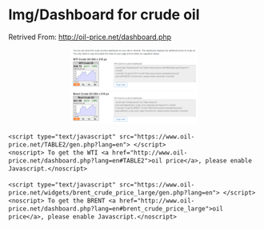 # Img/Dashboard for crude oil
Retrived From: http://oil-price.net/dashboard.php
<div align="center">
  <img src="Img/Dashboard for crude oil.png" width = "50%" height = "50%">
</div>

```JS
<script type="text/javascript" src="https://www.oil-price.net/TABLE2/gen.php?lang=en"> </script>
<noscript> To get the WTI <a href="http://www.oil-price.net/dashboard.php?lang=en#TABLE2">oil price</a>, please enable Javascript.</noscript>	

<script type="text/javascript" src="https://www.oil-price.net/widgets/brent_crude_price_large/gen.php?lang=en"> </script>
<noscript> To get the BRENT <a href="http://www.oil-price.net/dashboard.php?lang=en#brent_crude_price_large">oil price</a>, please enable Javascript.</noscript>	

```
